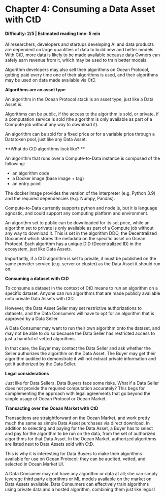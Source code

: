 # Chapter 4: Consuming a Data Asset with CtD

#### Difficulty: **2/5** \| Estimated reading time: **5 min**

<dialog character="octopus">“In experiments octopuses solved mazes and completed tricky tasks to get food rewards. They're also adept at getting themselves in and out of containers... How handy!”</dialog>

AI researchers, developers and startups developing AI and data products are dependent on large quantities of data to build new and better models. With CtD, more data is likely to be made available because data Owners can safely earn revenue from it, which may be used to train better models.

Algorithm developers may also sell their algorithms on Ocean Protocol, getting paid every time one of their algorithms is used, and their algorithms may be used on data made available via CtD.

**Algorithms are an asset type**

An algorithm in the Ocean Protocol stack is an asset type, just like a Data Asset is.

Algorithms can be public, if the access to the algorithm is sold, or private, if a computation service is sold (the algorithm is only available as part of a Compute job without any way to download it).

An algorithm can be sold for a fixed price or for a variable price through a Datatoken pool, just like any Data Asset.

**What do CtD algorithms look like? **

An algorithm that runs over a Compute-to-Data instance is composed of the following:

- an algorithm code
- a Docker image (base image + tag)
- an entry point

The docker image provides the version of the interpreter (e.g. Python 3.9) and the required dependencies (e.g. Numpy, Pandas).

Compute-to-Data currently supports python and node.js, but it is language agnostic, and could support any computing platform and environment.

An algorithm set to public can be downloaded for its set price, while an algorithm set to private is only available as part of a Compute job without any way to download it. This is set in the algorithm DDO, the Decentralized Document which stores the metadata on the specific asset on Ocean Protocol. Each algorithm has a unique DID (Decentralized ID) in the ecosystem, just like Data Assets.

Importantly, if a CtD algorithm is set to private, it must be published on the same provider service (e.g. server or cluster) as the Data Asset it should run on.

**Consuming a dataset with CtD**

To consume a dataset in the context of CtD means to run an algorithm on a specific dataset. Anyone can run algorithms that are made publicly available onto private Data Assets with CtD.

However, the Data Asset Seller may set restrictive authorizations to datasets, and the Data Consumers will have to opt for an algorithm that is approved by a Data Seller.

A Data Consumer may want to run their own algorithm onto the dataset, and may not be able to do so because the Data Seller has restricted access to just a handful of vetted algorithms.

In that case, the Buyer may contact the Data Seller and ask whether the Seller authorizes the algorithm on the Data Asset. The Buyer may get their algorithm audited to demonstrate it will not extract private information and get it authorized by the Data Seller.

**Legal considerations**

Just like for Data Sellers, Data Buyers face some risks. What if a Data Seller does not provide the required computation accurately? This begs for complementing the approach with legal agreements that go beyond the simple usage of Ocean Protocol or Ocean Market.

**Transacting over the Ocean Market with CtD**

Transactions are straightforward on the Ocean Market, and work pretty much the same as simple Data Asset purchases via direct download. In addition to selecting and paying for the Data Asset, a Buyer has to select and pay for the algorithm to be run on the data, from the set of authorized algorithms for that Data Asset. In the Ocean Market, authorized algorithms are listed next to Data Assets sold with CtD.

This is why it is interesting for Data Buyers to make their algorithms available for use on Ocean Protocol; they can be audited, vetted, and selected in Ocean Market UI.

A Data Consumer may not have any algorithm or data at all; she can simply leverage third party algorithms or ML models available on the market on Data Assets available. Data Consumers can effectively train algorithms using private data and a hosted algorithm, combining them just like legos!

